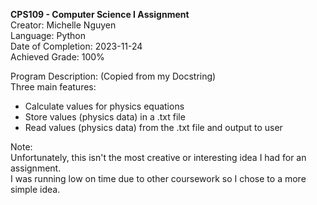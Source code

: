 **CPS109 - Computer Science I Assignment**\
Creator: Michelle Nguyen\
Language: Python\
Date of Completion: 2023-11-24\
Achieved Grade: 100%

Program Description: (Copied from my Docstring)\
Three main features:
  - Calculate values for physics equations
  - Store values (physics data) in a .txt file
  - Read values (physics data) from the .txt file and output to user

Note:\
Unfortunately, this isn't the most creative or interesting idea I had for an assignment.\
I was running low on time due to other coursework so I chose to a more simple idea.
